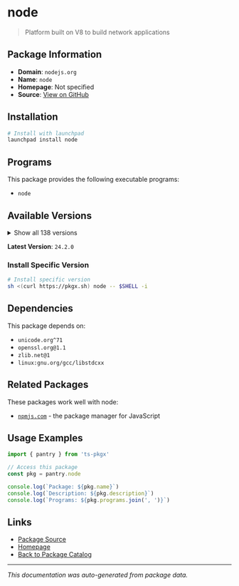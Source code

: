 # node

> Platform built on V8 to build network applications

## Package Information

- **Domain**: `nodejs.org`
- **Name**: `node`
- **Homepage**: Not specified
- **Source**: [View on GitHub](https://github.com/pkgxdev/pantry/tree/main/projects/nodejs.org/package.yml)

## Installation

```bash
# Install with launchpad
launchpad install node
```

## Programs

This package provides the following executable programs:

- `node`

## Available Versions

<details>
<summary>Show all 138 versions</summary>

- `24.2.0`, `24.1.0`, `24.0.2`, `24.0.1`, `24.0.0`
- `23.11.1`, `23.11.0`, `23.10.0`, `23.9.0`, `23.8.0`
- `23.7.0`, `23.6.1`, `23.6.0`, `23.5.0`, `23.4.0`
- `23.3.0`, `23.2.0`, `23.1.0`, `23.0.0`, `22.16.0`
- `22.15.1`, `22.15.0`, `22.14.0`, `22.13.1`, `22.13.0`
- `22.12.0`, `22.11.0`, `22.10.0`, `22.9.0`, `22.8.0`
- `22.7.0`, `22.6.0`, `22.5.1`, `22.5.0`, `22.4.1`
- `22.4.0`, `22.3.0`, `22.2.0`, `22.1.0`, `22.0.0`
- `21.7.3`, `21.7.2`, `21.7.1`, `21.7.0`, `21.6.2`
- `21.6.1`, `21.6.0`, `21.5.0`, `21.4.0`, `21.3.0`
- `21.2.0`, `21.1.0`, `21.0.0`, `20.19.2`, `20.19.1`
- `20.19.0`, `20.18.3`, `20.18.2`, `20.18.1`, `20.18.0`
- `20.17.0`, `20.16.0`, `20.15.1`, `20.15.0`, `20.14.0`
- `20.13.1`, `20.13.0`, `20.12.2`, `20.12.1`, `20.11.1`
- `20.11.0`, `20.10.0`, `20.9.0`, `20.8.1`, `20.8.0`
- `20.7.0`, `20.6.1`, `20.6.0`, `20.5.1`, `20.5.0`
- `20.4.0`, `20.3.1`, `20.3.0`, `20.2.0`, `20.1.0`
- `20.0.0`, `19.9.0`, `19.8.1`, `19.8.0`, `19.7.0`
- `19.6.1`, `19.6.0`, `19.5.0`, `19.4.0`, `19.3.0`
- `19.2.0`, `19.1.0`, `19.0.1`, `19.0.0`, `18.20.8`
- `18.20.7`, `18.20.6`, `18.20.5`, `18.20.4`, `18.20.3`
- `18.20.2`, `18.20.1`, `18.20.0`, `18.19.1`, `18.19.0`
- `18.18.2`, `18.18.1`, `18.18.0`, `18.17.1`, `18.17.0`
- `18.16.1`, `18.16.0`, `18.15.0`, `18.14.2`, `18.14.0`
- `18.13.0`, `18.12.1`, `18.9.1`, `16.20.2`, `16.20.1`
- `16.20.0`, `16.19.1`, `16.19.0`, `16.18.1`, `16.18.0`
- `16.13.0`, `16.11.1`, `14.21.3`, `14.21.2`, `14.21.1`
- `14.21.0`, `14.20.1`, `12.22.12`

</details>

**Latest Version**: `24.2.0`

### Install Specific Version

```bash
# Install specific version
sh <(curl https://pkgx.sh) node -- $SHELL -i
```

## Dependencies

This package depends on:

- `unicode.org^71`
- `openssl.org@1.1`
- `zlib.net@1`
- `linux:gnu.org/gcc/libstdcxx`

## Related Packages

These packages work well with node:

- [`npmjs.com`](npmjscom.md) - the package manager for JavaScript

## Usage Examples

```typescript
import { pantry } from 'ts-pkgx'

// Access this package
const pkg = pantry.node

console.log(`Package: ${pkg.name}`)
console.log(`Description: ${pkg.description}`)
console.log(`Programs: ${pkg.programs.join(', ')}`)
```

## Links

- [Package Source](https://github.com/pkgxdev/pantry/tree/main/projects/nodejs.org/package.yml)
- [Homepage](#)
- [Back to Package Catalog](../package-catalog.md)

---

*This documentation was auto-generated from package data.*
